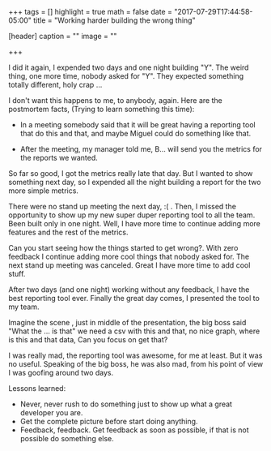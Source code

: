 +++
tags = []
highlight = true
math = false
date = "2017-07-29T17:44:58-05:00"
title = "Working harder building the wrong thing"

[header]
  caption = ""
  image = ""

+++

I did it again, I expended two days and one night building "Y". The weird thing, one more time, nobody asked for "Y". They expected something totally different, holy crap ...


I don't want this happens to me, to anybody, again. Here are the postmortem facts, (Trying to learn something this time):

* In a meeting somebody said that it will be great having a reporting tool that do this and that, and maybe Miguel could do something like that.

* After the meeting, my manager told me, B... will send you the metrics for the reports we wanted.

So far so good, I got the metrics really late that day. But I wanted to show something next day, so I expended  all the night building a report for the two more simple metrics.

There were no stand up meeting the next day, :( . Then, I missed the opportunity to show up my new super duper reporting tool to all the team. Been built  only in one night. Well, I have more time to continue adding more features and the rest of the metrics.

Can you start seeing how the things started to get wrong?. With zero feedback I continue adding more cool things that nobody asked for. The next stand up meeting was canceled. Great I have more time to add cool stuff. 

After two days (and one night) working without any feedback,  I have the best reporting tool ever. Finally the great day comes, I presented the tool to my team.

Imagine the scene , just in middle of the presentation, the big boss said "What the ... is that" we need a csv with this and that, no nice graph, where is this and that data, Can you focus on get that?

I was really mad, the reporting tool was awesome, for me at least. But it was no useful.  Speaking of the big boss, he was also mad, from his point of view I was goofing  around two days.  

Lessons learned:

* Never, never rush  to do something just to show up what a great developer you are. 
* Get the complete picture before start doing anything.
* Feedback, feedback. Get feedback as soon as possible, if that is not possible do something else.

